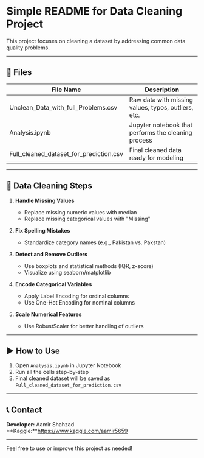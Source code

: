 # Simple README for Data Cleaning Project

This project focuses on cleaning a dataset by addressing common data quality problems.

---

## 📁 Files

| File Name                                             | Description                                              |
|------------------------------------------------------|----------------------------------------------------------|
| Unclean_Data_with_full_Problems.csv                 | Raw data with missing values, typos, outliers, etc.     |
| Analysis.ipynb                                      | Jupyter notebook that performs the cleaning process     |
| Full_cleaned_dataset_for_prediction.csv             | Final cleaned data ready for modeling                   |

---

## 🧹 Data Cleaning Steps

1. **Handle Missing Values**
   - Replace missing numeric values with median
   - Replace missing categorical values with "Missing"

2. **Fix Spelling Mistakes**
   - Standardize category names (e.g., Pakistan vs. Pakstan)

3. **Detect and Remove Outliers**
   - Use boxplots and statistical methods (IQR, z-score)
   - Visualize using seaborn/matplotlib

4. **Encode Categorical Variables**
   - Apply Label Encoding for ordinal columns
   - Use One-Hot Encoding for nominal columns

5. **Scale Numerical Features**
   - Use RobustScaler for better handling of outliers

---

## ▶️ How to Use

1. Open `Analysis.ipynb` in Jupyter Notebook
2. Run all the cells step-by-step
3. Final cleaned dataset will be saved as `Full_cleaned_dataset_for_prediction.csv`

---

## 📞 Contact

**Developer:** Aamir Shahzad  
**Kaggle:**https://www.kaggle.com/aamir5659

---

Feel free to use or improve this project as needed!

